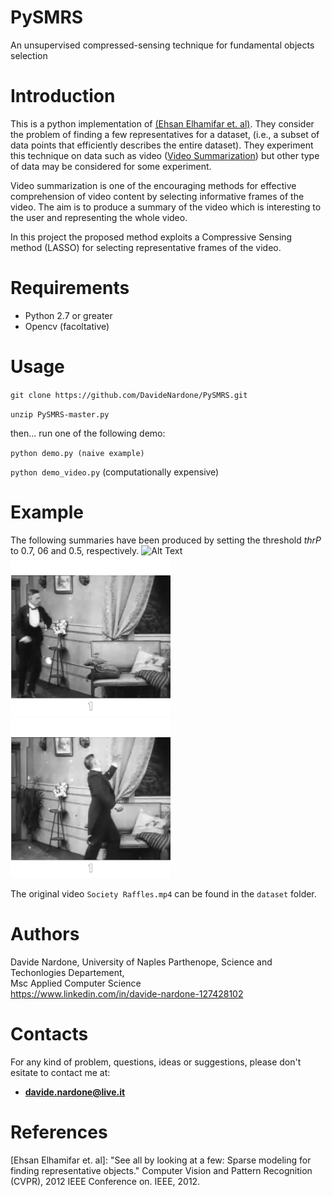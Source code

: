 # PySMRS
An unsupervised compressed-sensing technique for fundamental objects selection

# Introduction

This is a python implementation of [(Ehsan Elhamifar et. al)](http://ieeexplore.ieee.org/document/6247852/). They consider the problem of finding a few representatives for a dataset, (i.e., a subset of data points that efficiently describes the entire dataset). They experiment this technique on data such as video ([Video Summarization](http://encyclopedia.jrank.org/articles/pages/6930/Video-Summarization.html)) but other type of data may be considered for some experiment.

Video summarization is one of the encouraging methods for effective comprehension of video content by selecting informative frames of the video. The aim is to produce a summary of the video which is interesting to the user and representing the whole video. 

In this project the proposed method exploits a Compressive Sensing method (LASSO) for selecting representative frames of the video. 

# Requirements

  - Python 2.7 or greater <br>
  - Opencv (facoltative)
  
# Usage

`git clone https://github.com/DavideNardone/PySMRS.git` <br>

`unzip PySMRS-master.py`

then... run one of the following demo:

`python demo.py (naive example)` <br>

`python demo_video.py` (computationally expensive)

# Example

The following summaries have been produced by setting the threshold *thrP* to 0.7, 06 and 0.5, respectively.
![Alt Text](/img/vid_3.gif) ![Alt Text](/img/vid_2.gif) ![Alt Text](/img/vid_1.gif) 

The original video `Society Raffles.mp4` can be found in the `dataset` folder.

# Authors

Davide Nardone, University of Naples Parthenope, Science and Techonlogies Departement,<br> Msc Applied Computer Science <br/>
https://www.linkedin.com/in/davide-nardone-127428102

# Contacts

For any kind of problem, questions, ideas or suggestions, please don't esitate to contact me at: 
- **davide.nardone@live.it**

# References

[Ehsan Elhamifar et. al]: "See all by looking at a few: Sparse modeling for finding representative objects." Computer Vision and Pattern Recognition (CVPR), 2012 IEEE Conference on. IEEE, 2012.
